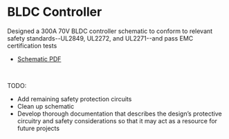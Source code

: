 # BLDC Controller

Designed a 300A 70V BLDC controller schematic to conform to relevant safety standards--UL2849, UL2272, and UL2271--and pass EMC certification tests 
- [Schematic PDF](/Project%20Outputs%20for%20Controller/schematics-2023-09-14.pdf) 

<br>

TODO:
- Add remaining safety protection circuits
- Clean up schematic
- Develop thorough documentation that describes the design’s protective circuitry and safety considerations so that it may act as a resource for future projects
